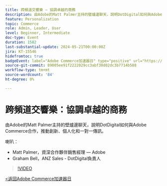 ```yaml
---
title: 跨頻道交響樂 — 協調卓越的商務
description: 由Adobe的Matt Palmer主持的壁爐邊聊天，說明DotDigital如何與Adobe Commerce合作，推動創新、個人化和一對一傳訊。
feature: Personalization
topic: Commerce
role: Admin, Leader, User
level: Beginner, Intermediate
doc-type: Event
duration: 1582
last-substantial-update: 2024-05-21T00:00:00Z
jira: KT-15546
hidefromtoc: true
badgeEvent: label="Adobe Commerce加速器日" type="positive" url="https://experienceleague.adobe.com/en/docs/events/apac-commerce-recordings/2024/overview"
source-git-commit: 89005ee91f2222029cc3abf30d02dc3b7714b588
workflow-type: tm+mt
source-wordcount: '84'
ht-degree: 0%

---
```



# 跨頻道交響樂：協調卓越的商務

由Adobe的Matt Palmer主持的壁爐邊聊天，說明DotDigital如何與Adobe Commerce合作，推動創新、個人化和一對一傳訊。

喇叭：

+ Matt Palmer，資深合作夥伴銷售經理 — Adobe
+ Graham Bell，ANZ Sales - DotDigital負責人

>[!VIDEO](https://video.tv.adobe.com/v/3429273/?learn=on)

[&lt;返回Adobe Commerce加速器日](./overview.md)